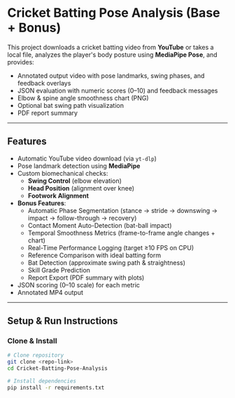 # Cricket Batting Pose Analysis (Base + Bonus)

This project downloads a cricket batting video from **YouTube** or takes a local file, analyzes the player's body posture using **MediaPipe Pose**, and provides:

- Annotated output video with pose landmarks, swing phases, and feedback overlays  
- JSON evaluation with numeric scores (0–10) and feedback messages  
- Elbow & spine angle smoothness chart (PNG)  
- Optional bat swing path visualization  
- PDF report summary  

---

## Features

- Automatic YouTube video download (via `yt-dlp`)  
- Pose landmark detection using **MediaPipe**  
- Custom biomechanical checks:  
  - **Swing Control** (elbow elevation)  
  - **Head Position** (alignment over knee)  
  - **Footwork Alignment**  
- **Bonus Features**:  
  - Automatic Phase Segmentation (stance → stride → downswing → impact → follow-through → recovery)  
  - Contact Moment Auto-Detection (bat-ball impact)  
  - Temporal Smoothness Metrics (frame-to-frame angle changes + chart)  
  - Real-Time Performance Logging (target ≥10 FPS on CPU)  
  - Reference Comparison with ideal batting form  
  - Bat Detection (approximate swing path & straightness)  
  - Skill Grade Prediction  
  - Report Export (PDF summary with plots)  
- JSON scoring (0–10 scale) for each metric  
- Annotated MP4 output  

---

## Setup & Run Instructions

### Clone & Install
```bash
# Clone repository
git clone <repo-link>
cd Cricket-Batting-Pose-Analysis

# Install dependencies
pip install -r requirements.txt
